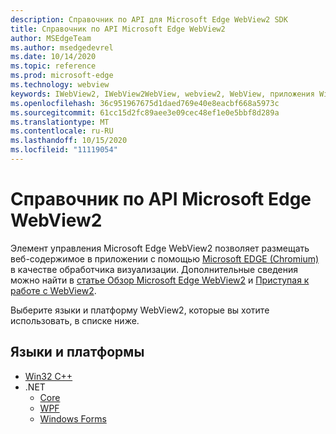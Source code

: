 ```yaml
---
description: Справочник по API для Microsoft Edge WebView2 SDK
title: Справочник по API Microsoft Edge WebView2
author: MSEdgeTeam
ms.author: msedgedevrel
ms.date: 10/14/2020
ms.topic: reference
ms.prod: microsoft-edge
ms.technology: webview
keywords: IWebView2, IWebView2WebView, webview2, WebView, приложения Win32, Win32, EDGE, ICoreWebView2, ICoreWebView2Controller, элемент управления "браузер"
ms.openlocfilehash: 36c951967675d1daed769e40e8eacbf668a5973c
ms.sourcegitcommit: 61cc15d2fc89aee3e09cec48ef1e0e5bbf8d289a
ms.translationtype: MT
ms.contentlocale: ru-RU
ms.lasthandoff: 10/15/2020
ms.locfileid: "11119054"
---
```

# Справочник по API Microsoft Edge WebView2  

Элемент управления Microsoft Edge WebView2 позволяет размещать веб-содержимое в приложении с помощью [Microsoft EDGE (Chromium)](https://www.microsoftedgeinsider.com) в качестве обработчика визуализации.  Дополнительные сведения можно найти в [статье Обзор Microsoft Edge WebView2](./index.md) и [Приступая к работе с WebView2](gettingstarted/win32.md).  

Выберите языки и платформу WebView2, которые вы хотите использовать, в списке ниже.  

## Языки и платформы  

*   [Win32 C++](/microsoft-edge/webview2/reference/win32/index)  
*   .NET  
    *   [Core][DotnetMicrosoftWebWebView2CoreNamespace]  
    *   [WPF][DotnetMicrosoftWebWebView2WpfNamespace]  
    *   [Windows Forms][DotnetMicrosoftWebWebView2WinformsNamespace]  

[DotnetMicrosoftWebWebview2CoreNamespace]: /dotnet/api/microsoft.web.webview2.core "Пространство имен Microsoft. Web. WebView2. Core | Документы Microsoft"
[DotnetMicrosoftWebWebview2WpfNamespace]: /dotnet/api/microsoft.web.webview2.wpf "Пространство имен Microsoft. Web. WebView2. WPF | Документы Microsoft"
[DotnetMicrosoftWebWebview2WinformsNamespace]: /dotnet/api/microsoft.web.webview2.winforms "Пространство имен Microsoft. Web. WebView2. WinForms | Документы Microsoft"
